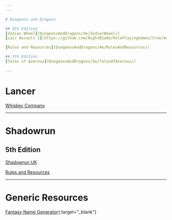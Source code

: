 ```yaml
---
---

# Dungeons and Dragons

## 4th Edition
[Zodiac Wheel](DungeonsAndDragons/4e/ZodiacWheel/)  
[Lair Assault 1](https://github.com/NightB1ade/RolePlayingGames/tree/master/DungeonsAndDragons/4e/LairAssault1){:target="_blank"}  

[Rules and Resources](DungeonsAndDragons/4e/RulesAndResources/)  

## 5th Edition
[Tales of Avernus](DungeonsAndDragons/5e/TalesOfAvernus/)  

---
```


# Lancer

[Whiskey Company](Lancer/WhiskeyCompany/)  

---

# Shadowrun

## 5th Edition

[Shadowrun UK](Shadowrun/5e/ShadowrunUK/)  

[Rules and Resources](Shadowrun/5e/RulesAndResources/)  

---

# Generic Resources

[Fantasy Name Generator](http://www.fantasynamegenerators.com/){:target="_blank"}  
